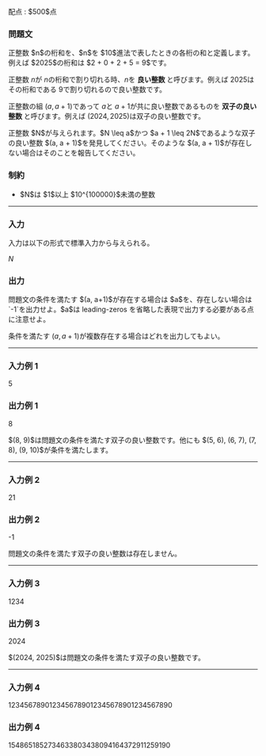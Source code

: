 
<div>

<span>

<span>

<p>
配点 : $500$点
</p>

<div>

<section>

### **問題文**

<p>
正整数 $n$の桁和を、$n$を $10$進法で表したときの各桁の和と定義します。例えば $2025$の桁和は $2 + 0 + 2 + 5 = 9$です。

正整数 $n$が $n$の桁和で割り切れる時、$n$を 
<strong>
良い整数
</strong>
と呼びます。例えば $2025$はその桁和である $9$で割り切れるので良い整数です。

正整数の組 $(a, a+1)$であって $a$と $a+1$が共に良い整数であるものを 
<strong>
双子の良い整数
</strong>
と呼びます。例えば $(2024, 2025)$は双子の良い整数です。
</p>

<p>
正整数 $N$が与えられます。$N \leq a$かつ $a + 1 \leq 2N$であるような双子の良い整数 $(a, a + 1)$を発見してください。そのような $(a, a + 1)$が存在しない場合はそのことを報告してください。
</p>

</section>

</div>

<div>

<section>

### **制約**

<ul>

<li>
$N$は $1$以上 $10^{100000}$未満の整数
</li>

</ul>

</section>

</div>

---

<div>

<div>

<section>

### **入力**

<p>
入力は以下の形式で標準入力から与えられる。
</p>

<div>

$N$
</div>

</section>

</div>

<div>

<section>

### **出力**

<p>
問題文の条件を満たす $(a, a+1)$が存在する場合は $a$を、存在しない場合は `-1`を出力せよ。$a$は leading-zeros を省略した表現で出力する必要がある点に注意せよ。

条件を満たす $(a, a+1)$が複数存在する場合はどれを出力してもよい。
</p>

</section>

</div>

</div>

---

<div>

<section>

### **入力例 1**

<div>

5

</div>

</section>

</div>

<div>

<section>

### **出力例 1**

<div>

8

</div>

<p>
$(8, 9)$は問題文の条件を満たす双子の良い整数です。他にも $(5, 6), (6, 7), (7, 8), (9, 10)$が条件を満たします。
</p>

</section>

</div>

---

<div>

<section>

### **入力例 2**

<div>

21

</div>

</section>

</div>

<div>

<section>

### **出力例 2**

<div>

-1

</div>

<p>
問題文の条件を満たす双子の良い整数は存在しません。
</p>

</section>

</div>

---

<div>

<section>

### **入力例 3**

<div>

1234

</div>

</section>

</div>

<div>

<section>

### **出力例 3**

<div>

2024

</div>

<p>
$(2024, 2025)$は問題文の条件を満たす双子の良い整数です。
</p>

</section>

</div>

---

<div>

<section>

### **入力例 4**

<div>

1234567890123456789012345678901234567890

</div>

</section>

</div>

<div>

<section>

### **出力例 4**

<div>

1548651852734633803438094164372911259190

</div>

</section>

</div>

</span>

</span>

</div>
